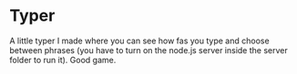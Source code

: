 # Typer
A little typer I made where you can see how fas you type and choose between phrases (you have to turn on the node.js server inside the server folder to run it). Good game.
